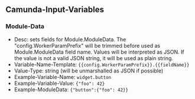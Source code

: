 ## Camunda-Input-Variables

### Module-Data

- Desc: sets fields for Module.ModuleData. The "config.WorkerParamPrefix" will be trimmed before used as Module.ModuleData field name. Values will be interpreted as JSON. If the value is not a valid JSON string, it will be used as plain string.
- Variable-Name-Template: `{{config.WorkerParamPrefix}}.{{fieldName}}`
- Value-Type: string (will be unmarshalled as JSON if possible)
- Example-Variable-Name: `widget.button`
- Example-Variable-Value: `{"foo": 42}`
- Example-ModuleData: `{"button":{"foo": 42}}`
